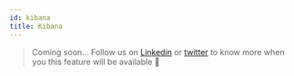 ```yaml
---
id: kibana
title: Kibana
---
```



> Coming soon... Follow us on [Linkedin](https://linkedin.com/company/restqa) or [twitter](https://twitter.com/restqa) to know more when you this feature will be available 🤗

